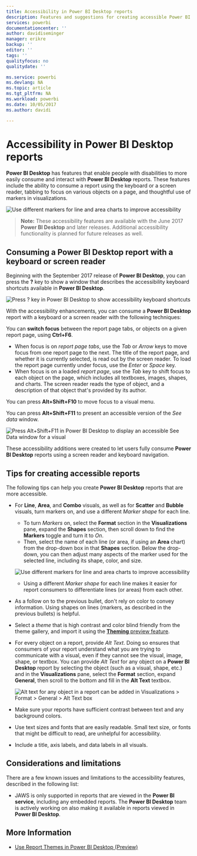 ```yaml
---
title: Accessibility in Power BI Desktop reports
description: Features and suggestions for creating accessible Power BI Desktop reports
services: powerbi
documentationcenter: ''
author: davidiseminger
manager: erikre
backup: ''
editor: ''
tags: ''
qualityfocus: no
qualitydate: ''

ms.service: powerbi
ms.devlang: NA
ms.topic: article
ms.tgt_pltfrm: NA
ms.workload: powerbi
ms.date: 10/05/2017
ms.author: davidi

---
```

# Accessibility in Power BI Desktop reports
**Power BI Desktop** has features that enable people with disabilities to more easily consume and interact with **Power BI Desktop** reports. These features include the ability to consume a report using the keyboard or a screen reader, tabbing to focus on various objects on a page, and thoughtful use of markers in visualizations.

![Use different markers for line and area charts to improve accessibility](media/desktop-accessibility/accessibility_01.png)

> **Note:** These accessibility features are available with the June 2017 **Power BI Desktop** and later releases. Additional accessibility functionality is planned for future releases as well.
> 
> 

## Consuming a Power BI Desktop report with a keyboard or screen reader
Beginning with the September 2017 release of **Power BI Desktop**, you can press the **?** key to show a window that describes the accessibility keyboard shortcuts available in **Power BI Desktop**.

![Press ? key in Power BI Desktop to show accessibility keyboard shortcuts](media/desktop-accessibility/accessibility_03.png)

With the accessibility enhancements, you can consume a **Power BI Desktop** report with a keyboard or a screen reader with the following techniques:

You can **switch focus** between the report page tabs, or objects on a given report page, using **Ctrl+F6**.

* When focus is on *report page tabs*, use the *Tab* or *Arrow* keys to move focus from one report page to the next. The title of the report page, and whether it is currently selected, is read out by the screen reader. To load the report page currently under focus, use the *Enter* or *Space* key.
* When focus is on a loaded *report page*, use the *Tab* key to shift focus to each object on the page, which includes all textboxes, images, shapes, and charts. The screen reader reads the type of object, and a description of that object that's provided by its author. 

You can press **Alt+Shift+F10** to move focus to a visual menu.

You can press **Alt+Shift+F11** to present an accessible version of the *See data* window.

![Press Alt+Shift+F11 in Power BI Desktop to display an accessible See Data window for a visual](media/desktop-accessibility/accessibility_04.png)

These accessibility additions were created to let users fully consume **Power BI Desktop** reports using a screen reader and keyboard navigation.

## Tips for creating accessible reports
The following tips can help you create **Power BI Desktop** reports that are more accessible.

* For **Line**, **Area**, and **Combo** visuals, as well as for **Scatter** and **Bubble** visuals, turn markers on, and use a different *Marker shape* for each line.
  
  * To turn *Markers* on, select the **Format** section in the **Visualizations** pane, expand the **Shapes** section, then scroll down to find the **Markers** toggle and turn it to *On*.
  * Then, select the name of each line (or area, if using an **Area** chart) from the drop-down box in that **Shapes** section. Below the drop-down, you can then adjust many aspects of the marker used for the selected line, including its shape, color, and size.
  
  ![Use different markers for line and area charts to improve accessibility](media/desktop-accessibility/accessibility_01.png)
  
  * Using a different *Marker shape* for each line makes it easier for report consumers to differentiate lines (or areas) from each other.
* As a follow on to the previous bullet, don't rely on color to convey information. Using shapes on lines (markers, as described in the previous bullets) is helpful.
* Select a *theme* that is high contrast and color blind friendly from the theme gallery, and import it using the [**Theming** preview feature](powerbi-desktop-report-themes.md).
* For every object on a report, provide *Alt Text*. Doing so ensures that consumers of your report understand what you are trying to communicate with a visual, even if they cannot see the visual, image, shape, or textbox. You can provide *Alt Text* for any object on a **Power BI Desktop** report by selecting the object (such as a visual, shape, etc.) and in the **Visualizations** pane, select the **Format** section, expand **General**, then scroll to the bottom and fill in the **Alt Text** textbox.
  
  ![Alt text for any object in a report can be added in Visualizations > Format > General > Alt Text box](media/desktop-accessibility/accessibility_02.png)
* Make sure your reports have sufficient contrast between text and any background colors.
* Use text sizes and fonts that are easily readable. Small text size, or fonts that might be difficult to read, are unhelpful for accessibility.
* Include a title, axis labels, and data labels in all visuals.

## Considerations and limitations
There are a few known issues and limitations to the accessibility features, described in the following list:

* JAWS is only supported in reports that are viewed in the **Power BI service**, including any embedded reports. The **Power BI Desktop** team is actively working on also making it available in reports viewed in **Power BI Desktop**.

## More Information
* [Use Report Themes in Power BI Desktop (Preview)](powerbi-desktop-report-themes.md)

